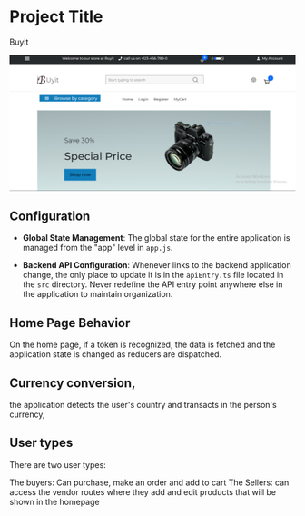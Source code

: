 # Project Title
Buyit

![Home Page](readme-images/buyit-homepage.PNG)

## Configuration

- **Global State Management**: The global state for the entire application is managed from the "app" level in `app.js`.

- **Backend API Configuration**: Whenever links to the backend application change, the only place to update it is in the `apiEntry.ts` file located in the `src` directory. Never redefine the API entry point anywhere else in the application to maintain organization.

## Home Page Behavior

On the home page, if a token is recognized, the data is fetched and the application state is changed as reducers are dispatched.

## Currency conversion,
the application detects the user's country and  transacts in the person's currency,

## User types
There are two user types:

The buyers:  Can purchase, make an order  and add to cart
The Sellers: can access the vendor routes where they  add and edit products that will be shown in the homepage 
